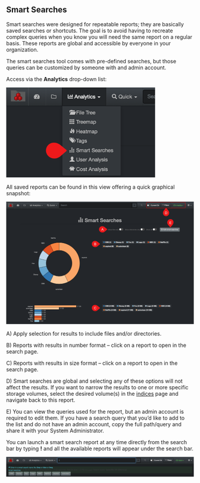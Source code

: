 <h2 id="smart_searches">Smart Searches</h2>

Smart searches were designed for repeatable reports; they are basically saved searches or shortcuts. The goal is to avoid having to recreate complex queries when you know you will need the same report on a regular basis. These reports are global and accessible by everyone in your organization.

The smart searches  tool comes with pre-defined searches, but those queries can be customized by someone with and admin account.

Access via the  **Analytics**  drop-down list:

<img src="images/image_analytics_smart_searches_access_via_analytics_dropdown.png" width="400">

All saved reports can be found in this view offering a quick graphical snapshot:

![Image: Smart Searches Report Overview](images/image_analytics_smart_searches_report_overview.png)

A) Apply selection for results to include files and/or directories.

B) Reports with results in number format – click on a report to open in the search page.

C) Reports with results in size format – click on a report to open in the search page.

D) Smart searches are global and selecting any of these options will not affect the results. If you want to narrow the results to one or more specific storage volumes, select the desired volume(s) in the [indices](#indices)  page and navigate back to this report.

E) You can view the queries used for the report, but an admin account is required to edit them. If you have a search query that you’d like to add to the list and do not have an admin account, copy the full path/query and share it with your System Administrator.

You can launch a smart search report at any time directly from the search bar by typing  **!**  and all the available reports will appear under the search bar.

![Image: Launching Smart Searches from the Search Bar](images/image_analytics_smart_searches_launch_from_search_bar.png)
